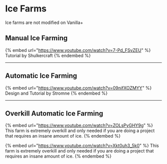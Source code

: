 # Ice Farms

Ice farms are not modified on Vanilla+

## Manual Ice Farming

{% embed url="https://www.youtube.com/watch?v=7-Pd_FSvZEU" %}
Tutorial by Shulkercraft
{% endembed %}

***

## Automatic Ice Farming

{% embed url="https://www.youtube.com/watch?v=09nifXOZMYY" %}
Design and Tutorial by Stromne
{% endembed %}

***

## Overkill Automatic Ice Farming

{% embed url="https://www.youtube.com/watch?v=ZOLsPyGHY9g" %}
This farm is extremely overkill and only needed if you are doing a project that requires an insane amount of ice.
{% endembed %}

{% embed url="https://www.youtube.com/watch?v=Xkt0uh3_5k0" %}
This farm is extremely overkill and only needed if you are doing a project that requires an insane amount of ice.
{% endembed %}
